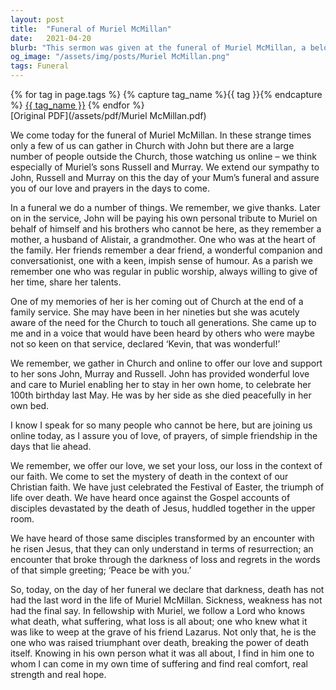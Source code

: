 ```yaml
---
layout: post
title:  "Funeral of Muriel McMillan"
date:   2021-04-20
blurb: "This sermon was given at the funeral of Muriel McMillan, a beloved member of the parish. The sermon reflects on Muriel's life, her contributions to the church, and the comfort found in faith during times of loss. It emphasizes the Christian belief in the triumph of life over death, as celebrated during Easter."
og_image: "/assets/img/posts/Muriel McMillan.png"
tags: Funeral
---    
```

<div class="tag-pills">
  {% for tag in page.tags %}
    {% capture tag_name %}{{ tag }}{% endcapture %}
    <a href="{{ site.baseurl }}/tag/{{ tag_name }}" class="tag-pill">{{ tag_name }}</a>
  {% endfor %}
</div>
[Original PDF](/assets/pdf/Muriel McMillan.pdf)

We come today for the funeral of Muriel McMillan. In these strange times only a few of us can gather in Church with John but there are a large number of people outside the Church, those watching us online – we think especially of Muriel’s sons Russell and Murray. We extend our sympathy to John, Russell and Murray on this the day of your Mum’s funeral and assure you of our love and prayers in the days to come.

In a funeral we do a number of things. We remember, we give thanks. Later on in the service, John will be paying his own personal tribute to Muriel on behalf of himself and his brothers who cannot be here, as they remember a mother, a husband of Alistair, a grandmother. One who was at the heart of the family. Her friends remember a dear friend, a wonderful companion and conversationist, one with a keen, impish sense of humour. As a parish we remember one who was regular in public worship, always willing to give of her time, share her talents.

One of my memories of her is her coming out of Church at the end of a family service. She may have been in her nineties but she was acutely aware of the need for the Church to touch all generations. She came up to me and in a voice that would have been heard by others who were maybe not so keen on that service, declared ‘Kevin, that was wonderful!’

We remember, we gather in Church and online to offer our love and support to her sons John, Murray and Russell. John has provided wonderful love and care to Muriel enabling her to stay in her own home, to celebrate her 100th birthday last May. He was by her side as she died peacefully in her own bed.

I know I speak for so many people who cannot be here, but are joining us online today, as I assure you of love, of prayers, of simple friendship in the days that lie ahead.

We remember, we offer our love, we set your loss, our loss in the context of our faith. We come to set the mystery of death in the context of our Christian faith. We have just celebrated the Festival of Easter, the triumph of life over death. We have heard once against the Gospel accounts of disciples devastated by the death of Jesus, huddled together in the upper room.

We have heard of those same disciples transformed by an encounter with he risen Jesus, that they can only understand in terms of resurrection; an encounter that broke through the darkness of loss and regrets in the words of that simple greeting; ‘Peace be with you.’

So, today, on the day of her funeral we declare that darkness, death has not had the last word in the life of Muriel McMillan. Sickness, weakness has not had the final say. In fellowship with Muriel, we follow a Lord who knows what death, what suffering, what loss is all about; one who knew what it was like to weep at the grave of his friend Lazarus. Not only that, he is the one who was raised triumphant over death, breaking the power of death itself. Knowing in his own person what it was all about, I find in him one to whom I can come in my own time of suffering and find real comfort, real strength and real hope.
